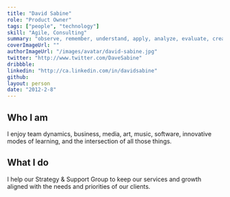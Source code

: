 ```yaml
---
title: "David Sabine"
role: "Product Owner"
tags: ["people", "technology"]
skill: "Agile, Consulting"
summary: "observe, remember, understand, apply, analyze, evaluate, create"
coverImageUrl: ""
authorImageUrl: "/images/avatar/david-sabine.jpg"
twitter: "http://www.twitter.com/DaveSabine"
dribbble: 
linkedin: "http://ca.linkedin.com/in/davidsabine"
github:
layout: person
date: "2012-2-8"
---
```


## Who I am

I enjoy team dynamics, business, media, art, music, software, innovative modes of learning, and the intersection of all those things.

## What I do

I help our Strategy & Support Group to keep our services and growth aligned with the needs and priorities of our clients.
